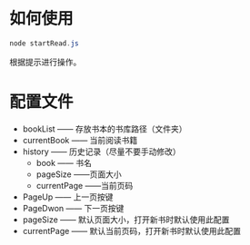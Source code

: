 # 如何使用

```powershell
node startRead.js
```

根据提示进行操作。

# 配置文件

- bookList —— 存放书本的书库路径（文件夹）
- currentBook —— 当前阅读书籍
- history —— 历史记录（尽量不要手动修改）
  - book —— 书名
  - pageSize ——页面大小
  - currentPage ——当前页码
- PageUp —— 上一页按键
- PageDwon —— 下一页按键
- pageSize —— 默认页面大小，打开新书时默认使用此配置
- currentPage —— 默认当前页码，打开新书时默认使用此配置